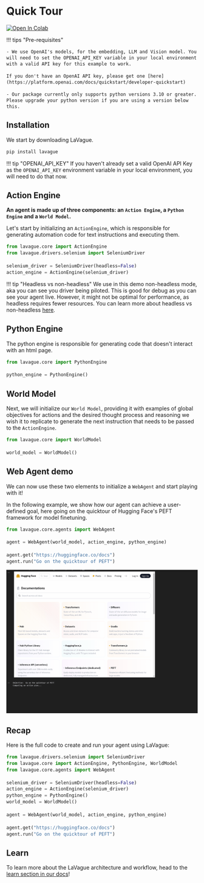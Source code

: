 # Quick Tour

<a target="_blank" href="https://colab.research.google.com/github/lavague-ai/LaVague/blob/main/docs/docs/get-started/quick-tour-notebook/quick-tour.ipynb">
<img src="https://colab.research.google.com/assets/colab-badge.svg" alt="Open In Colab"></a>

!!! tips "Pre-requisites"

    - We use OpenAI's models, for the embedding, LLM and Vision model. You will need to set the OPENAI_API_KEY variable in your local environment with a valid API key for this example to work.

    If you don't have an OpenAI API key, please get one [here](https://platform.openai.com/docs/quickstart/developer-quickstart)

    - Our package currently only supports python versions 3.10 or greater. Please upgrade your python version if you are using a version below this.

## Installation

We start by downloading LaVague.

```bash
pip install lavague
```

!!! tip "OPENAI_API_KEY"
    If you haven't already set a valid OpenAI API Key as the `OPENAI_API_KEY` environment variable in your local environment, you will need to do that now.


## Action Engine

**An agent is made up of three components: an `Action Engine`, a `Python Engine` and a `World Model`.**

Let's start by initializing an `ActionEngine`, which is responsible for generating automation code for text instructions and executing them.

```python
from lavague.core import ActionEngine
from lavague.drivers.selenium import SeleniumDriver

selenium_driver = SeleniumDriver(headless=False)
action_engine = ActionEngine(selenium_driver)
```

!!! tip "Headless vs non-headless"
    We use in this demo non-headless mode, aka you can see you driver being piloted. This is good for debug as you can see your agent live. However, it might not be optimal for performance, as headless requires fewer resources. You can learn more about headless vs non-headless [here](https://www.browserstack.com/guide/what-is-headless-browser-testing).

## Python Engine

The python engine is responsible for generating code that doesn't interact with an html page.

```python
from lavague.core import PythonEngine

python_engine = PythonEngine()
```

## World Model

Next, we will initialize our `World Model`, providing it with examples of global objectives for actions and the desired thought process and reasoning we wish it to  replicate to generate the next instruction that needs to be passed to the `ActionEngine`.

```python
from lavague.core import WorldModel

world_model = WorldModel()
```

## Web Agent demo

We can now use these two elements to initialize a `WebAgent` and start playing with it!

In the following example, we show how our agent can achieve a user-defined goal, here going on the quicktour of Hugging Face's PEFT framework for model finetuning.

```python
from lavague.core.agents import WebAgent

agent = WebAgent(world_model, action_engine, python_engine)

agent.get("https://huggingface.co/docs")
agent.run("Go on the quicktour of PEFT")
```

![qt_output](../../assets/demo_agent_hf.gif)

## Recap

Here is the full code to create and run your agent using LaVague:

```python
from lavague.drivers.selenium import SeleniumDriver
from lavague.core import ActionEngine, PythonEngine, WorldModel
from lavague.core.agents import WebAgent

selenium_driver = SeleniumDriver(headless=False)
action_engine = ActionEngine(selenium_driver)
python_engine = PythonEngine()
world_model = WorldModel()

agent = WebAgent(world_model, action_engine, python_engine)

agent.get("https://huggingface.co/docs")
agent.run("Go on the quicktour of PEFT")
```

## Learn

To learn more about the LaVague architecture and workflow, head to the [learn section in our docs](../learn/architecture.md)!
